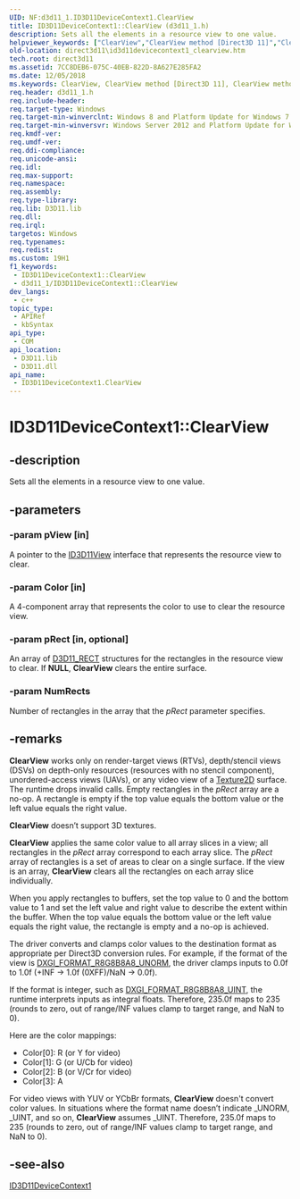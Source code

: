 ```yaml
---
UID: NF:d3d11_1.ID3D11DeviceContext1.ClearView
title: ID3D11DeviceContext1::ClearView (d3d11_1.h)
description: Sets all the elements in a resource view to one value.
helpviewer_keywords: ["ClearView","ClearView method [Direct3D 11]","ClearView method [Direct3D 11]","ID3D11DeviceContext1 interface","ID3D11DeviceContext1 interface [Direct3D 11]","ClearView method","ID3D11DeviceContext1.ClearView","ID3D11DeviceContext1::ClearView","d3d11_1/ID3D11DeviceContext1::ClearView","direct3d11.id3d11devicecontext1_clearview"]
old-location: direct3d11\id3d11devicecontext1_clearview.htm
tech.root: direct3d11
ms.assetid: 7CC8DEB6-075C-40EB-822D-8A627E285FA2
ms.date: 12/05/2018
ms.keywords: ClearView, ClearView method [Direct3D 11], ClearView method [Direct3D 11],ID3D11DeviceContext1 interface, ID3D11DeviceContext1 interface [Direct3D 11],ClearView method, ID3D11DeviceContext1.ClearView, ID3D11DeviceContext1::ClearView, d3d11_1/ID3D11DeviceContext1::ClearView, direct3d11.id3d11devicecontext1_clearview
req.header: d3d11_1.h
req.include-header: 
req.target-type: Windows
req.target-min-winverclnt: Windows 8 and Platform Update for Windows 7 [desktop apps \| UWP apps]
req.target-min-winversvr: Windows Server 2012 and Platform Update for Windows Server 2008 R2 [desktop apps \| UWP apps]
req.kmdf-ver: 
req.umdf-ver: 
req.ddi-compliance: 
req.unicode-ansi: 
req.idl: 
req.max-support: 
req.namespace: 
req.assembly: 
req.type-library: 
req.lib: D3D11.lib
req.dll: 
req.irql: 
targetos: Windows
req.typenames: 
req.redist: 
ms.custom: 19H1
f1_keywords:
 - ID3D11DeviceContext1::ClearView
 - d3d11_1/ID3D11DeviceContext1::ClearView
dev_langs:
 - c++
topic_type:
 - APIRef
 - kbSyntax
api_type:
 - COM
api_location:
 - D3D11.lib
 - D3D11.dll
api_name:
 - ID3D11DeviceContext1.ClearView
---
```


# ID3D11DeviceContext1::ClearView


## -description

Sets all the elements in a resource view to one value.

## -parameters

### -param pView [in]

A pointer to the <a href="https://docs.microsoft.com/windows/desktop/api/d3d11/nn-d3d11-id3d11view">ID3D11View</a> interface that represents the resource view to clear.

### -param Color [in]

A 4-component array that represents the color to use to clear the resource view.

### -param pRect [in, optional]

An array of <a href="https://docs.microsoft.com/windows/desktop/direct3d11/d3d11-rect">D3D11_RECT</a> structures for the rectangles in the resource view to clear. If <b>NULL</b>, <b>ClearView</b> clears the entire surface.

### -param NumRects

Number of rectangles in the array that the  <i>pRect</i> parameter specifies.

## -remarks

<b>ClearView</b> works only on render-target views (RTVs), depth/stencil views (DSVs) on depth-only resources (resources with no stencil component), unordered-access views (UAVs), or any video view of a <a href="https://docs.microsoft.com/windows/desktop/direct3dhlsl/sm5-object-texture2d">Texture2D</a> surface. The runtime drops invalid calls. Empty rectangles in the <i>pRect</i> array are a no-op. A rectangle is empty if the top value equals the bottom value or the left value equals the right value.

<b>ClearView</b> doesn’t support 3D textures.

<b>ClearView</b> applies the same color value to all array slices in a view; all rectangles in the <i>pRect</i> array correspond to each array slice.  The <i>pRect</i> array of rectangles is a set of areas to clear on a single surface.  If the view is an array, <b>ClearView</b> clears all the rectangles on each array slice individually.

When you apply rectangles to buffers, set the top value to 0 and the bottom value to 1 and set the left value and right value to describe the extent within the buffer. When the top value equals the bottom value or the left value equals the right value, the rectangle is empty and a no-op is achieved.

The driver converts and clamps color values to the destination format as appropriate per Direct3D conversion rules.  For example, if the format of the view is <a href="https://docs.microsoft.com/windows/desktop/api/dxgiformat/ne-dxgiformat-dxgi_format">DXGI_FORMAT_R8G8B8A8_UNORM</a>, the driver clamps inputs to 0.0f to 1.0f (+INF -&gt; 1.0f (0XFF)/NaN -&gt; 0.0f).

If the format is integer, such as <a href="https://docs.microsoft.com/windows/desktop/api/dxgiformat/ne-dxgiformat-dxgi_format">DXGI_FORMAT_R8G8B8A8_UINT</a>, the runtime interprets inputs as integral floats. Therefore, 235.0f maps to 235 (rounds to zero, out of range/INF values clamp to target range, and NaN to 0).

Here are the color mappings:

<ul>
<li>Color[0]: R (or Y for video)</li>
<li>Color[1]: G (or U/Cb for video)</li>
<li>Color[2]: B (or V/Cr for video)</li>
<li>Color[3]: A</li>
</ul>
For video views with YUV or YCbBr formats, <b>ClearView</b> doesn't convert color values. In situations where the format name doesn’t indicate _UNORM,  _UINT, and so on, <b>ClearView</b> assumes _UINT. Therefore, 235.0f maps to 235 (rounds to zero, out of range/INF values clamp to target range, and NaN to 0).

## -see-also

<a href="https://docs.microsoft.com/windows/desktop/api/d3d11_1/nn-d3d11_1-id3d11devicecontext1">ID3D11DeviceContext1</a>

